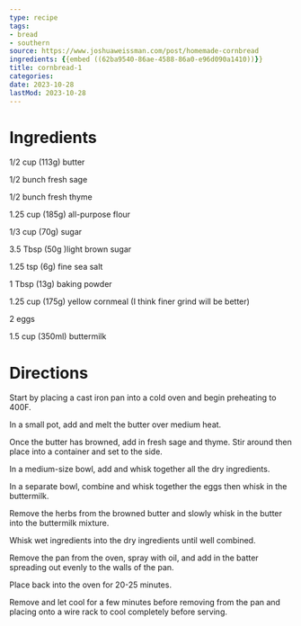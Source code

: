 ```yaml
---
type: recipe
tags:
- bread
- southern
source: https://www.joshuaweissman.com/post/homemade-cornbread
ingredients: {{embed ((62ba9540-86ae-4588-86a0-e96d090a1410))}}
title: cornbread-1
categories:
date: 2023-10-28
lastMod: 2023-10-28
---
```

# Ingredients

1/2 cup (113g) butter

1/2 bunch fresh sage

1/2 bunch fresh thyme

1.25 cup (185g) all-purpose flour

1/3 cup (70g) sugar

3.5 Tbsp (50g )light brown sugar

1.25 tsp (6g) fine sea salt

1 Tbsp (13g) baking powder

1.25 cup (175g) yellow cornmeal (I think finer grind will be better)

2 eggs

1.5 cup (350ml) buttermilk

# Directions


Start by placing a cast iron pan into a cold oven and begin preheating to 400F.

In a small pot, add and melt the butter over medium heat.

Once the butter has browned, add in fresh sage and thyme. Stir around then place into a container and set to the side.

In a medium-size bowl, add and whisk together all the dry ingredients.

In a separate bowl, combine and whisk together the eggs then whisk in the buttermilk.

Remove the herbs from the browned butter and slowly whisk in the butter into the buttermilk mixture.

Whisk wet ingredients into the dry ingredients until well combined.

Remove the pan from the oven, spray with oil, and add in the batter spreading out evenly to the walls of the pan.

Place back into the oven for 20-25 minutes.

Remove and let cool for a few minutes before removing from the pan and placing onto a wire rack to cool completely before serving.
